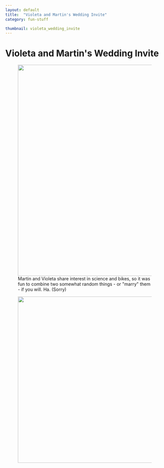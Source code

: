 ```yaml
---
layout: default
title:  "Violeta and Martin's Wedding Invite"
category: fun-stuff

thumbnail: violeta_wedding_invite
---
```


# Violeta and Martin's Wedding Invite

<figure>
	<img src="{{ site.baseurl}}/images/violeta_wedding_invite_01.jpg" width="790" height="668">
	<figcaption>Martin and Violeta share interest in science and bikes, so it was fun to combine two somewhat random things - or "marry" them - if you will. Ha. (Sorry)</figcaption>
</figure>

<figure>
	<img src="{{ site.baseurl}}/images/violeta_wedding_invite_02.jpg" width="790" height="526">
</figure>
